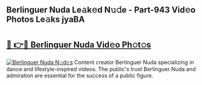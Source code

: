 ## Berlinguer Nuda Le𝚊k𝚎d N𝚞𝚍e - Part-943 Vid𝚎o Photos Le𝚊ks jyaBA

# <h2><a href="http://fbdho9.evod.top/?m=Berlinguer+Nuda">🔗 👉🔴 Berlinguer Nuda Vid𝚎o Ph𝚘t𝚘s</a></h2>

[![Berlinguer Nuda N𝚞d𝚎s](https://i.imgur.com/8V9OHl7.gif)](http://fbdho9.evod.top/?m=Berlinguer+Nuda)
Content creator Berlinguer Nuda specializing in dance and lifestyle-inspired videos. The public's trust Berlinguer Nuda and admiration are essential for the success of a public figure. 
